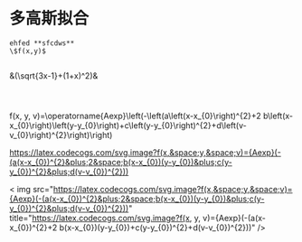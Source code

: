 # 多高斯拟合
```
ehfed **sfcdws**
\$f(x,y)$
  
```
&\(\sqrt{3x-1}+(1+x)^2\)&


<svg xmlns="http://www.w3.org/2000/svg" width="79.341ex" height="4.07ex" viewBox="0 -1149.5 35068.9 1799" xmlns:xlink="http://www.w3.org/1999/xlink" aria-hidden="true" style=""><defs><path id="MJX-2-TEX-I-1D453" d="M118 -162Q120 -162 124 -164T135 -167T147 -168Q160 -168 171 -155T187 -126Q197 -99 221 27T267 267T289 382V385H242Q195 385 192 387Q188 390 188 397L195 425Q197 430 203 430T250 431Q298 431 298 432Q298 434 307 482T319 540Q356 705 465 705Q502 703 526 683T550 630Q550 594 529 578T487 561Q443 561 443 603Q443 622 454 636T478 657L487 662Q471 668 457 668Q445 668 434 658T419 630Q412 601 403 552T387 469T380 433Q380 431 435 431Q480 431 487 430T498 424Q499 420 496 407T491 391Q489 386 482 386T428 385H372L349 263Q301 15 282 -47Q255 -132 212 -173Q175 -205 139 -205Q107 -205 81 -186T55 -132Q55 -95 76 -78T118 -61Q162 -61 162 -103Q162 -122 151 -136T127 -157L118 -162Z"></path><path id="MJX-2-TEX-N-28" d="M94 250Q94 319 104 381T127 488T164 576T202 643T244 695T277 729T302 750H315H319Q333 750 333 741Q333 738 316 720T275 667T226 581T184 443T167 250T184 58T225 -81T274 -167T316 -220T333 -241Q333 -250 318 -250H315H302L274 -226Q180 -141 137 -14T94 250Z"></path><path id="MJX-2-TEX-I-1D465" d="M52 289Q59 331 106 386T222 442Q257 442 286 424T329 379Q371 442 430 442Q467 442 494 420T522 361Q522 332 508 314T481 292T458 288Q439 288 427 299T415 328Q415 374 465 391Q454 404 425 404Q412 404 406 402Q368 386 350 336Q290 115 290 78Q290 50 306 38T341 26Q378 26 414 59T463 140Q466 150 469 151T485 153H489Q504 153 504 145Q504 144 502 134Q486 77 440 33T333 -11Q263 -11 227 52Q186 -10 133 -10H127Q78 -10 57 16T35 71Q35 103 54 123T99 143Q142 143 142 101Q142 81 130 66T107 46T94 41L91 40Q91 39 97 36T113 29T132 26Q168 26 194 71Q203 87 217 139T245 247T261 313Q266 340 266 352Q266 380 251 392T217 404Q177 404 142 372T93 290Q91 281 88 280T72 278H58Q52 284 52 289Z"></path><path id="MJX-2-TEX-N-2C" d="M78 35T78 60T94 103T137 121Q165 121 187 96T210 8Q210 -27 201 -60T180 -117T154 -158T130 -185T117 -194Q113 -194 104 -185T95 -172Q95 -168 106 -156T131 -126T157 -76T173 -3V9L

f(x, y, v)=\\operatorname{Aexp}\\left(-\\left(a\\left(x-x_{0}\\right)^{2}+2 b\\left(x-x_{0}\\right)\\left(y-y_{0}\\right)+c\\left(y-y_{0}\\right)^{2}+d\\left(v-v_{0}\\right)^{2}\\right)\\right)

https://latex.codecogs.com/svg.image?f(x,&space;y,&space;v)={Aexp}(-(a(x-x_{0})^{2}&plus;2&space;b(x-x_{0})(y-y_{0})&plus;c(y-y_{0})^{2}&plus;d(v-v_{0})^{2}))

< img src="https://latex.codecogs.com/svg.image?f(x,&space;y,&space;v)={Aexp}(-(a(x-x_{0})^{2}&plus;2&space;b(x-x_{0})(y-y_{0})&plus;c(y-y_{0})^{2}&plus;d(v-v_{0})^{2}))" title="https://latex.codecogs.com/svg.image?f(x, y, v)={Aexp}(-(a(x-x_{0})^{2}+2 b(x-x_{0})(y-y_{0})+c(y-y_{0})^{2}+d(v-v_{0})^{2}))" />